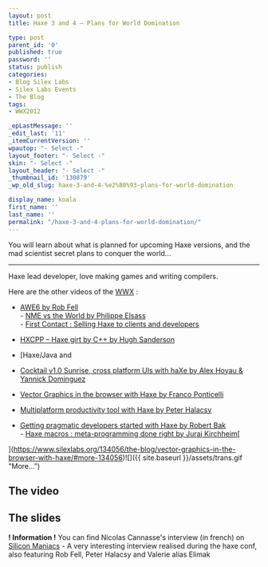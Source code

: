 ```yaml
---
layout: post
title: Haxe 3 and 4 – Plans for World Domination

type: post
parent_id: '0'
published: true
password: ''
status: publish
categories:
- Blog Silex Labs
- Silex Labs Events
- The Blog
tags:
- WWX2012

_epLastMessage: ''
_edit_last: '11'
_itemCurrentVersion: ''
wpautop: "- Select -"
layout_footer: "- Select -"
skin: "- Select -"
layout_header: "- Select -"
_thumbnail_id: '130879'
_wp_old_slug: haxe-3-and-4-%e2%80%93-plans-for-world-domination

display_name: koala
first_name: ''
last_name: ''
permalink: "/haxe-3-and-4-plans-for-world-domination/"
---
```


You will learn about what is planned for upcoming Haxe versions, and the mad scientist secret plans to conquer the world...


------------------------------------------------------------------------------------------------------------------------------------------------------------------------------------------------------------------------------------------------------------------

Haxe lead developer, love making games and writing compilers.

Here are the other videos of the [WWX](http://wwx.haxe.org/)
:  
- [AWE6 by Rob Fell  
](https://www.silexlabs.org/132111/the-blog/may-the-force-be-with-you-making-a-game-with-awe6/)- [NME vs the World by Philippe Elsass  
](https://www.silexlabs.org/133359/the-blog/haxe-nme-vs-the-world/)- [First Contact
: Selling Haxe to clients and developers](https://www.silexlabs.org/133423/the-blog/first-contact-selling-haxe-to-clients-and-developers/)  
- [HXCPP – Haxe girt by C++ by Hugh Sanderson](https://www.silexlabs.org/133591/the-blog/hxcpp-%E2%80%93-haxe-girt-by-c/)  
- [Haxe/Java and

- [Cocktail v1.0 Sunrise, cross platform UIs with haXe by Alex Hoyau & Yannick Dominguez](https://www.silexlabs.org/133902/the-blog/cocktail-v1-0-sunrise-cross-platform-uis-with-haxe/)  
- [Vector Graphics in the browser with Haxe by Franco Ponticelli](https://www.silexlabs.org/134056/the-blog/vector-graphics-in-the-browser-with-haxe/#more-134056)  
- [Multiplatform productivity tool with Haxe by Peter Halacsy](https://www.silexlabs.org/135169/the-blog/multiplatform-productivity-tool-with-haxe/)  
- [Getting pragmatic developers started with Haxe by Robert Bak](https://www.silexlabs.org/135257/the-blog/getting-pragmatic-developers-started-with-haxe/)[  
](https://www.silexlabs.org/134056/the-blog/vector-graphics-in-the-browser-with-haxe/#more-134056)- [Haxe macros
: meta-programming done right by Juraj Kirchheim](https://www.silexlabs.org/135331/the-blog/haxe-macros-meta-programming-done-right/)[  

](https://www.silexlabs.org/134056/the-blog/vector-graphics-in-the-browser-with-haxe/#more-134056)![]({{ site.baseurl }}/assets/trans.gif "More...")

The video
---------

The slides
----------

**! Information !** You can find Nicolas Cannasse's interview (in french) on [Silicon Maniacs](http://www.siliconmaniacs.org/i-t-boys-i-t-girls-haxe/) - A very interesting interview realised during the haxe conf, also featuring Rob Fell, Peter Halacsy and Valerie alias Elimak